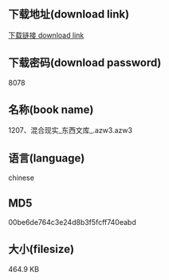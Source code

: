## 下载地址(download link)
[下载链接 download link](https://voluble-croquembouche-d321dc.netlify.app/?s=1207%E3%80%81%E6%B7%B7%E5%90%88%E7%8E%B0%E5%AE%9E_%E4%B8%9C%E8%A5%BF%E6%96%87%E5%BA%93_.azw3)

## 下载密码(download password)
8078

## 名称(book name)
1207、混合现实_东西文库_.azw3.azw3

## 语言(language)
chinese

## MD5
00be6de764c3e24d8b3f5fcff740eabd

## 大小(filesize)
464.9 KB
